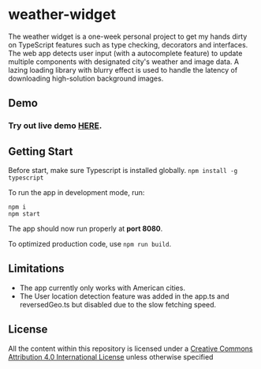 # weather-widget

The weather widget is a one-week personal project to get my hands dirty on TypeScript features such as type checking, decorators and interfaces. The web app detects user input (with a autocomplete feature) to update multiple components with designated city's weather and image data. A lazing loading library with blurry effect is used to handle the latency of downloading high-solution background images.

## Demo

### Try out live demo [**HERE**](https://weather-widget-demo.netlify.app/).


## Getting Start

Before start, make sure Typescript is installed globally. `npm install -g typescript`

To run the app in development mode, run:
```
npm i 
npm start
```
The app should now run properly at **port 8080**.

To optimized production code, use `npm run build`.

## Limitations

- The app currently only works with American cities.
- The User location detection feature was added in the app.ts and reversedGeo.ts but disabled due to the slow fetching speed. 

## License
All the content within this repository is licensed under a [Creative Commons Attribution 4.0 International License](https://creativecommons.org/licenses/by/4.0/) unless otherwise specified





